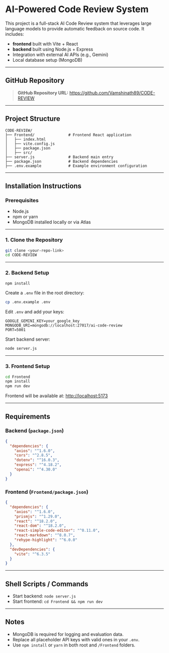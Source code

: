 
# AI-Powered Code Review System

This project is a full-stack AI Code Review system that leverages large language models to provide automatic feedback on source code. It includes:

- **frontend** built with Vite + React
- **backend** built using Node.js + Express
- Integration with external AI APIs (e.g., Gemini)
- Local database setup (MongoDB)

---

## GitHub Repository

> **GitHub Repository URL:**  https://github.com/Vamshinath89/CODE-REVIEW

---

## Project Structure

```
CODE-REVIEW/
├── Frontend/               # Frontend React application
│   ├── index.html
│   ├── vite.config.js
│   ├── package.json
│   ├── src/
├── server.js               # Backend main entry
├── package.json            # Backend dependencies
├── .env.example            # Example environment configuration
```

---

## Installation Instructions

### Prerequisites

- Node.js
- npm or yarn
- MongoDB installed locally or via Atlas

---

### 1. Clone the Repository

```bash
git clone <your-repo-link>
cd CODE-REVIEW
```

---

### 2. Backend Setup

```bash
npm install
```

Create a `.env` file in the root directory:

```bash
cp .env.example .env
```

Edit `.env` and add your keys:

```
GOOGLE_GEMINI_KEY=your_google_key
MONGODB_URI=mongodb://localhost:27017/ai-code-review
PORT=5001
```

Start backend server:

```bash
node server.js
```

---

### 3. Frontend Setup

```bash
cd Frontend
npm install
npm run dev
```

Frontend will be available at: [http://localhost:5173](http://localhost:5173)

---

## Requirements

### Backend (`package.json`)

```json
{
  "dependencies": {
    "axios": "^1.6.0",
    "cors": "^2.8.5",
    "dotenv": "^16.0.3",
    "express": "^4.18.2",
    "openai": "^4.30.0"
  }
}
```

### Frontend (`Frontend/package.json`)

```json
{
  "dependencies": {
    "axios": "^1.6.0",
    "prismjs": "^1.29.0",
    "react": "^18.2.0",
    "react-dom": "^18.2.0",
    "react-simple-code-editor": "^0.11.0",
    "react-markdown": "^8.0.7",
    "rehype-highlight": "^6.0.0"
  },
  "devDependencies": {
    "vite": "^6.3.5"
  }
}
```

---

## Shell Scripts / Commands

- Start backend: `node server.js`
- Start frontend: `cd Frontend && npm run dev`

---

## Notes

- MongoDB is required for logging and evaluation data.
- Replace all placeholder API keys with valid ones in your `.env`.
- Use `npm install` or `yarn` in both root and `/Frontend` folders.


